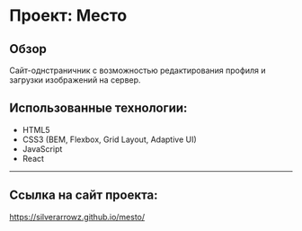# Проект: Место

## Обзор

Сайт-однстраничник с возможностью редактирования профиля и загрузки изображений на сервер.

## Использованные технологии:

* HTML5
* CSS3 (BEM, Flexbox, Grid Layout, Adaptive UI)
* JavaScript
* React

----

## Ссылка на сайт проекта:
https://silverarrowz.github.io/mesto/